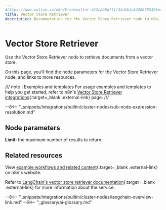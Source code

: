 ```yaml
---
#https://www.notion.so/n8n/Frontmatter-432c2b8dff1f43d4b1c8d20075510fe4
title: Vector Store Retriever
description: Documentation for the Vector Store Retriever node in n8n, a workflow automation platform. Includes details of operations and configuration, and links to examples and credentials information.
---
```


# Vector Store Retriever

Use the Vector Store Retriever node to retrieve documents from a vector store.

On this page, you'll find the node parameters for the Vector Store Retriever node, and links to more resources.

/// note | Examples and templates
For usage examples and templates to help you get started, refer to n8n's [Vector Store Retriever integrations](https://n8n.io/integrations/vector-store-retriever/){:target=_blank .external-link} page.
///	

--8<-- "_snippets/integrations/builtin/cluster-nodes/sub-node-expression-resolution.md"

## Node parameters

**Limit**: the maximum number of results to return.


## Related resources

View [example workflows and related content](https://n8n.io/integrations/vector-store-retriever/){:target=_blank .external-link} on n8n's website.

Refer to [LangChain's vector store retriever documentation](https://js.langchain.com/docs/modules/data_connection/retrievers/how_to/vectorstore){:target=_blank .external-link} for more information about the service.

--8<-- "_snippets/integrations/builtin/cluster-nodes/langchain-overview-link.md"
--8<-- "_glossary/ai-glossary.md"
